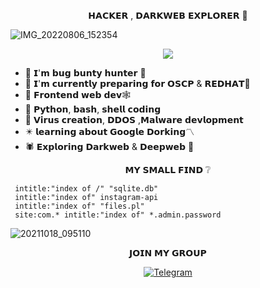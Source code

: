 <p align="center">
𝗛𝗔𝗖𝗞𝗘𝗥 , 𝗗𝗔𝗥𝗞𝗪𝗘𝗕 𝗘𝗫𝗣𝗟𝗢𝗥𝗘𝗥 👾
 
![IMG_20220806_152354](https://user-images.githubusercontent.com/110689355/183243970-1a9039b7-34c3-4dc3-92b0-852f1c440349.png)
<p align="center">
<a href="https://github.com/Meghna-DAS/github-profile-views-counter">
    
<img src="https://komarev.com/ghpvc/?username=SubhamRaoniar28">
</a>

- 🔭 𝗜'𝗺 𝗯𝘂𝗴 𝗯𝘂𝗻𝘁𝘆 𝗵𝘂𝗻𝘁𝗲𝗿 🐞
- 🌱 𝗜'𝗺 𝗰𝘂𝗿𝗿𝗲𝗻𝘁𝗹𝘆 𝗽𝗿𝗲𝗽𝗮𝗿𝗶𝗻𝗴 𝗳𝗼𝗿 𝗢𝗦𝗖𝗣 & 𝗥𝗘𝗗𝗛𝗔𝗧👣
- 👯 𝗙𝗿𝗼𝗻𝘁𝗲𝗻𝗱 𝘄𝗲𝗯 𝗱𝗲𝘃🕸
- 🐍 𝗣𝘆𝘁𝗵𝗼𝗻, 𝗯𝗮𝘀𝗵, 𝘀𝗵𝗲𝗹𝗹 𝗰𝗼𝗱𝗶𝗻𝗴 
- 🤧 𝗩𝗶𝗿𝘂𝘀 𝗰𝗿𝗲𝗮𝘁𝗶𝗼𝗻, 𝗗𝗗𝗢𝗦 ,𝗠𝗮𝗹𝘄𝗮𝗿𝗲 𝗱𝗲𝘃𝗹𝗼𝗽𝗺𝗲𝗻𝘁
- ✴️ 𝗹𝗲𝗮𝗿𝗻𝗶𝗻𝗴 𝗮𝗯𝗼𝘂𝘁 𝗚𝗼𝗼𝗴𝗹𝗲 𝗗𝗼𝗿𝗸𝗶𝗻𝗴〽️
- 🕷 𝗘𝘅𝗽𝗹𝗼𝗿𝗶𝗻𝗴 𝗗𝗮𝗿𝗸𝘄𝗲𝗯 & 𝗗𝗲𝗲𝗽𝘄𝗲𝗯 🦇


<p align="center">
𝗠𝗬 𝗦𝗠𝗔𝗟𝗟 𝗙𝗜𝗡𝗗 ❔

     intitle:"index of /" "sqlite.db"
     intitle:"index of" instagram-api
     intitle:"index of" "files.pl"
     site:com.* intitle:"index of" *.admin.password
     

![20211018_095110](https://user-images.githubusercontent.com/92670074/137668952-1b03610c-f8a6-4eaa-9ac7-da8f4b059652.gif)
<p align="center">
𝗝𝗢𝗜𝗡 𝗠𝗬 𝗚𝗥𝗢𝗨𝗣

<p align="center">
<a href="https://t.me/oscp_osce_master"><img title="Telegram" src="https://img.shields.io/badge/Telegram-black?style=for-the-badge&logo=Telegram"></a>



